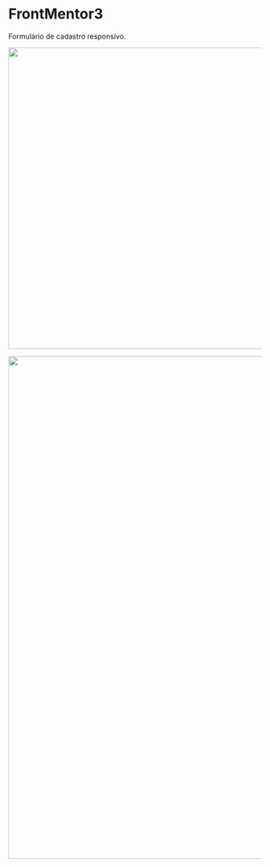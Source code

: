 # FrontMentor3
Formulário de cadastro responsivo.


<p align="center">
  <img width="1200" height="600" src="https://user-images.githubusercontent.com/109633306/232176101-73bba6fc-aa26-4217-9e00-50fbb72373bc.png">
</p>

<p align="center">
  <img width="600" height="1000" src="https://user-images.githubusercontent.com/109633306/232176104-91c45da0-c247-465f-b5b6-ae66bd330bce.png">
</p>



